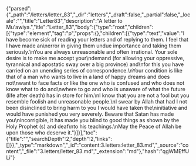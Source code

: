 {"parsed":{"_path":"/letters/letter_83","_dir":"letters","_draft":false,"_partial":false,"_locale":"","title":"Letter83","description":"A letter to Mu'awiya.","itle":"Letter_83","body":{"type":"root","children":[{"type":"element","tag":"p","props":{},"children":[{"type":"text","value":"I have become sick of reading your letters and of replying to them. I feel that I have made an\nerror in giving them undue importance and taking them seriously.\nYou are always unreasonable and often irrational. Your sole desire is to make me accept your\ndemand (for allowing your oppressive, tyrannical and apostatic sway over a big province) and\nfor this you have carried on an unending series of correspondence.\nYour condition is like that of a man who wants to live in a land of happy dreams and does not\nwant to face facts or like the one who is confused and who does not know what to do and\nwhere to go and who is unaware of what the future (life after death) has in store for him.\nI know that you are not a fool but you resemble foolish and unreasonable people.\nI swear by Allah that had I not been disinclined to bring harm to you I would have taken the\ninitiative and would have punished you very severely. Beware that Satan has made you\nincorrigible, it has made you blind to good things as shown by the Holy Prophet (s) and deaf\nto his teachings.\nMay the Peace of Allah be upon those who deserve it."}]}],"toc":{"title":"","searchDepth":2,"depth":2,"links":[]}},"_type":"markdown","_id":"content:3.letters:letter_83.md","_source":"content","_file":"3.letters/letter_83.md","_extension":"md"},"hash":"qgWMEffULi"}
